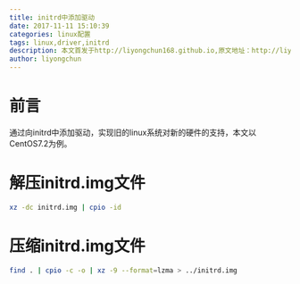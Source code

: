 ```yaml
---
title: initrd中添加驱动
date: 2017-11-11 15:10:39
categories: linux配置
tags: linux,driver,initrd
description: 本文首发于http://liyongchun168.github.io,原文地址：http://liyongchun168.github.io/,转载请注明署名“liyongchun”并在显眼位置保留原文连接，谢谢！
author: liyongchun 
---
```


# 前言
通过向initrd中添加驱动，实现旧的linux系统对新的硬件的支持，本文以CentOS7.2为例。
# 解压initrd.img文件

```bash
xz -dc initrd.img | cpio -id
```
# 压缩initrd.img文件
```bash
find . | cpio -c -o | xz -9 --format=lzma > ../initrd.img
```

